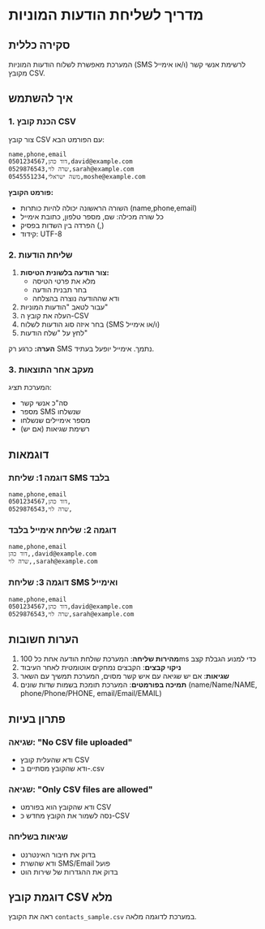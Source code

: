 # מדריך לשליחת הודעות המוניות

## סקירה כללית
המערכת מאפשרת לשלוח הודעות המוניות (SMS ו/או אימייל) לרשימת אנשי קשר מקובץ CSV.

## איך להשתמש

### 1. הכנת קובץ CSV
צור קובץ CSV עם הפורמט הבא:
```csv
name,phone,email
דוד כהן,0501234567,david@example.com
שרה לוי,0529876543,sarah@example.com
משה ישראלי,0545551234,moshe@example.com
```

**פורמט הקובץ:**
- השורה הראשונה יכולה להיות כותרות (name,phone,email)
- כל שורה מכילה: שם, מספר טלפון, כתובת אימייל
- הפרדה בין השדות בפסיק (,)
- קידוד: UTF-8

### 2. שליחת הודעות
1. **צור הודעה בלשונית הטיסות:**
   - מלא את פרטי הטיסה
   - בחר תבנית הודעה
   - ודא שההודעה נוצרה בהצלחה
2. עבור לטאב "הודעות המוניות"
3. העלה את קובץ ה-CSV
4. בחר איזה סוג הודעות לשלוח (SMS ו/או אימייל)
5. לחץ על "שלח הודעות"

**הערה:** כרגע רק SMS נתמך. אימייל יופעל בעתיד.

### 3. מעקב אחר התוצאות
המערכת תציג:
- סה"כ אנשי קשר
- מספר SMS שנשלחו
- מספר אימיילים שנשלחו
- רשימת שגיאות (אם יש)

## דוגמאות

### דוגמה 1: שליחת SMS בלבד
```csv
name,phone,email
דוד כהן,0501234567,
שרה לוי,0529876543,
```

### דוגמה 2: שליחת אימייל בלבד
```csv
name,phone,email
דוד כהן,,david@example.com
שרה לוי,,sarah@example.com
```

### דוגמה 3: שליחת SMS ואימייל
```csv
name,phone,email
דוד כהן,0501234567,david@example.com
שרה לוי,0529876543,sarah@example.com
```

## הערות חשובות

1. **מהירות שליחה**: המערכת שולחת הודעה אחת כל 100ms כדי למנוע הגבלת קצב
2. **ניקוי קבצים**: הקבצים נמחקים אוטומטית לאחר העיבוד
3. **שגיאות**: אם יש שגיאה עם איש קשר מסוים, המערכת תמשיך עם השאר
4. **תמיכה בפורמטים**: המערכת תומכת בשמות שדות שונים (name/Name/NAME, phone/Phone/PHONE, email/Email/EMAIL)

## פתרון בעיות

### שגיאה: "No CSV file uploaded"
- ודא שהעלית קובץ CSV
- ודא שהקובץ מסתיים ב-.csv

### שגיאה: "Only CSV files are allowed"
- ודא שהקובץ הוא בפורמט CSV
- נסה לשמור את הקובץ מחדש כ-CSV

### שגיאות בשליחה
- בדוק את חיבור האינטרנט
- ודא שהשרת SMS/Email פועל
- בדוק את ההגדרות של שירות הוט

## דוגמת קובץ CSV מלא
ראה את הקובץ `contacts_sample.csv` במערכת לדוגמה מלאה.

